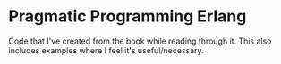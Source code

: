 Pragmatic Programming Erlang
========

Code that I've created from the book while reading through it. This also includes examples where I feel it's useful/necessary.
